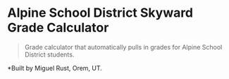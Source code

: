 # Alpine School District Skyward Grade Calculator
>  Grade calculator that automatically pulls in grades for Alpine School District students. 

*Built by Miguel Rust, Orem, UT.